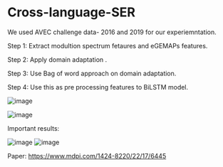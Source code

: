 # Cross-language-SER


We used AVEC challenge data- 2016 and 2019 for our experiemntation.

Step 1: Extract modultion spectrum fetaures and eGEMAPs features.

Step 2: Apply domain adaptation . 

Step 3: Use Bag of word approach on domain adaptation. 

Step 4: Use this as pre processing features to BiLSTM model. 



![image](https://user-images.githubusercontent.com/34964872/187512239-d6f15863-238b-4396-bf5e-c0cd0e8909fc.png)

![image](https://user-images.githubusercontent.com/34964872/187512399-bfb0a805-86ed-48cf-802c-4e8770e4bd5b.png)




Important results:

![image](https://user-images.githubusercontent.com/34964872/187513219-cf65967d-295b-4bb1-868b-bc4271d4dea1.png)
![image](https://user-images.githubusercontent.com/34964872/187513285-474cb352-f28e-44cc-bd78-373dcbb1d8c7.png)

Paper: https://www.mdpi.com/1424-8220/22/17/6445


